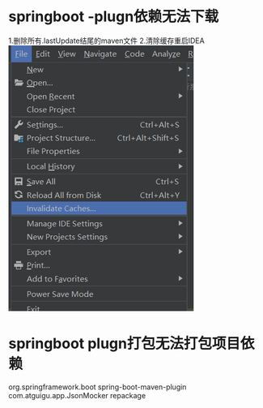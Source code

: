 # springboot -plugn依赖无法下载
1.删除所有.lastUpdate结尾的maven文件
2.清除缓存重启IDEA
![](./picture/../pictures/清除idea缓存.png)

# springboot plugn打包无法打包项目依赖
 <plugin>
    <groupId>org.springframework.boot</groupId>
    <artifactId>spring-boot-maven-plugin</artifactId>
    <configuration>
    <!-- 项目启动的主类 -->
        <mainClass>com.atguigu.app.JsonMocker</mainClass>
    </configuration>
    <executions>
        <execution>
            <goals>
                <goal>repackage</goal>
            </goals>
        </execution>
    </executions>
</plugin>